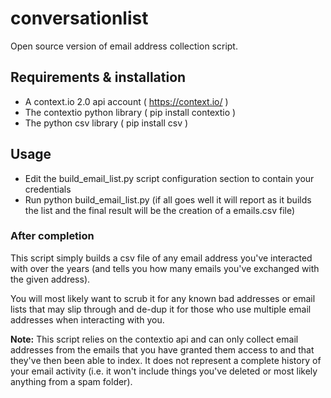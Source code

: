 # conversationlist
Open source version of email address collection script. 

## Requirements & installation

- A context.io 2.0 api account ( https://context.io/ )
- The contextio python library ( pip install contextio )
- The python csv library ( pip install csv )

## Usage

- Edit the build_email_list.py script configuration section to contain your credentials
- Run python build_email_list.py (if all goes well it will report as it builds the list and the final result will be the creation of a emails.csv file)

### After completion

This script simply builds a csv file of any email address you've interacted with over the years (and tells you how many emails you've exchanged with the given address).

You will most likely want to scrub it for any known bad addresses or email lists that may slip through and de-dup it for those who use multiple email addresses when interacting with you.

**Note:** This script relies on the contextio api and can only collect email addresses from the emails that you have granted them access to and that they've then been able to index. It does not represent a complete history of your email activity (i.e. it won't include things you've deleted or most likely anything from a spam folder).
